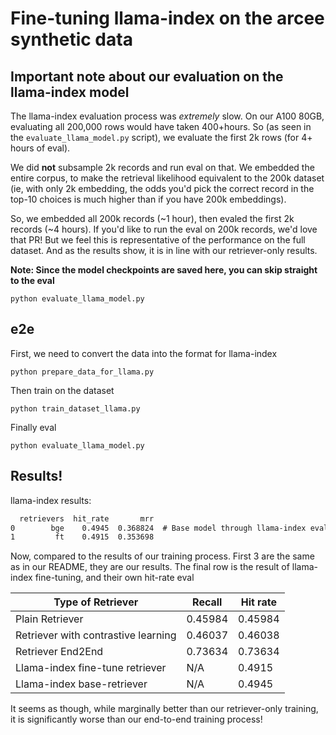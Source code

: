 # Fine-tuning llama-index on the arcee synthetic data

## Important note about our evaluation on the llama-index model
The llama-index evaluation process was _extremely_ slow. On our A100 80GB, evaluating all
200,000 rows would have taken 400+hours. So (as seen in the `evaluate_llama_model.py` script), we evaluate the first
2k rows (for 4+ hours of eval). 

We did **not** subsample 2k records and run eval on that. We embedded the entire corpus, to make the 
retrieval likelihood equivalent to the 200k dataset (ie, with only 2k embedding, the odds you'd pick
the correct record in the top-10 choices is much higher than if you have 200k embeddings). 

So, we embedded all 200k records (~1 hour), then evaled the first 2k records (~4 hours). If you'd like to 
run the eval on 200k records, we'd love that PR! But we feel this is representative of the performance on the full 
dataset. And as the results show, it is in line with our retriever-only results.

**Note: Since the model checkpoints are saved here, you can skip straight to the eval**
```shell
python evaluate_llama_model.py
```

## e2e
First, we need to convert the data into the format for llama-index

```shell
python prepare_data_for_llama.py
```

Then train on the dataset
```shell
python train_dataset_llama.py
```

Finally eval
```shell
python evaluate_llama_model.py
```

## Results!

llama-index results:
```markdown
  retrievers  hit_rate       mrr
0        bge    0.4945  0.368824  # Base model through llama-index eval
1         ft    0.4915  0.353698
```

Now, compared to the results of our training process. First 3 are the same as in our README, they are our results. The final row is
the result of llama-index fine-tuning, and their own hit-rate eval

| Type of Retriever                  | Recall | Hit rate |
|------------------------------------| ----- | ----|
| Plain Retriever                    | 0.45984 | 0.45984 |
| Retriever with contrastive learning | 0.46037 | 0.46038 |
| Retriever End2End                  | 0.73634 | 0.73634 |
| Llama-index fine-tune retriever    | N/A | 0.4915 |
| Llama-index base-retriever         | N/A | 0.4945 |

It seems as though, while marginally better than our retriever-only training, it is 
significantly worse than our end-to-end training process!
